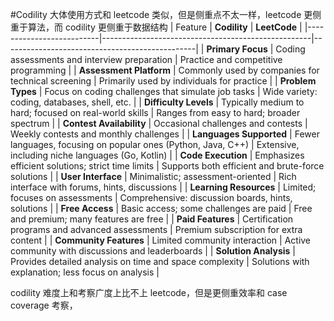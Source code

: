 #Codility
大体使用方式和 leetcode 类似，但是侧重点不太一样，leetcode 更侧重于算法，而 codility 更侧重于数据结构
| Feature | **Codility** | **LeetCode** |
|--------------------------|----------------------------------------------------|------------------------------------------------|
| **Primary Focus** | Coding assessments and interview preparation | Practice and competitive programming |
| **Assessment Platform** | Commonly used by companies for technical screening | Primarily used by individuals for practice |
| **Problem Types** | Focus on coding challenges that simulate job tasks | Wide variety: coding, databases, shell, etc. |
| **Difficulty Levels** | Typically medium to hard; focused on real-world skills | Ranges from easy to hard; broader spectrum |
| **Contest Availability** | Occasional challenges and contests | Weekly contests and monthly challenges |
| **Languages Supported** | Fewer languages, focusing on popular ones (Python, Java, C++) | Extensive, including niche languages (Go, Kotlin) |
| **Code Execution** | Emphasizes efficient solutions; strict time limits | Supports both efficient and brute-force solutions |
| **User Interface** | Minimalistic; assessment-oriented | Rich interface with forums, hints, discussions |
| **Learning Resources** | Limited; focuses on assessments | Comprehensive: discussion boards, hints, solutions |
| **Free Access** | Basic access; some challenges are paid | Free and premium; many features are free |
| **Paid Features** | Certification programs and advanced assessments | Premium subscription for extra content |
| **Community Features** | Limited community interaction | Active community with discussions and leaderboards |
| **Solution Analysis** | Provides detailed analysis on time and space complexity | Solutions with explanation; less focus on analysis |

codility 难度上和考察广度上比不上 leetcode，但是更侧重效率和 case coverage 考察，

